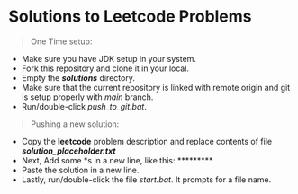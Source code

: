 # Solutions to Leetcode Problems

> One Time setup:

* Make sure you have JDK setup in your system.
* Fork this repository and clone it in your local.
* Empty the ***solutions*** directory.
* Make sure that the current repository is linked with remote origin and git is setup properly with *main* branch.
* Run/double-click *push_to_git.bat*.


> Pushing a new solution:

* Copy the **leetcode** problem description and replace contents of file ***solution_placeholder.txt***
* Next, Add some *s in a new line, like this: *********
* Paste the solution in a new line.
* Lastly, run/double-click the file  *start.bat*. It prompts for a file name.
